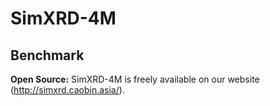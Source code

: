 
# SimXRD-4M
## Benchmark
**Open Source:**  SimXRD-4M is freely available on our website (http://simxrd.caobin.asia/).
